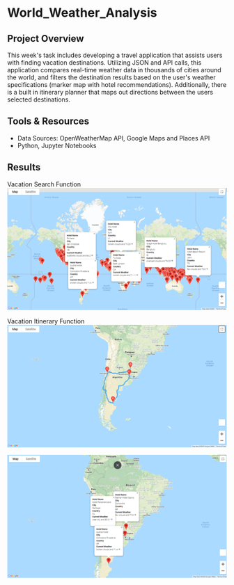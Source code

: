 # World_Weather_Analysis

## Project Overview
This week's task includes developing a travel application that assists users with finding vacation destinations. Utilizing JSON and API calls, this application compares real-time weather data in thousands of cities around the world, and filters the destination results based on the user's weather specifications (marker map with hotel recommendations). Additionally, there is a built in itinerary planner that maps out directions between the users selected destinations.

## Tools & Resources
* Data Sources: OpenWeatherMap API, Google Maps and Places API
* Python, Jupyter Notebooks

## Results
Vacation Search Function
![Vacation Search Function](https://github.com/pritiislam/World_Weather_Analysis/blob/main/Vacation_Search/WeatherPy_vacation_map.PNG)

Vacation Itinerary Function
![Vacation Itinerary Function](https://github.com/pritiislam/World_Weather_Analysis/blob/main/Vacation_Itinerary/WeatherPy_travel_map.PNG)

![Vacation Itinerary Function](https://github.com/pritiislam/World_Weather_Analysis/blob/main/Vacation_Itinerary/WeatherPy_travel_map_markers.PNG)


